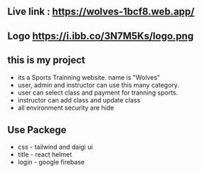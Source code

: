 ## Live link : https://wolves-1bcf8.web.app/

## Logo https://i.ibb.co/3N7M5Ks/logo.png
## this is my project
- its a Sports Trainning website. name is "Wolves"
- user, admin and instructor can use this many category.
- user can select class and payment for tranning sports.
- instructor can add class and update class
- all environment security are hide


## Use Packege
- css - tailwind and daigi ui
- title - react helmet
- login - google firebase